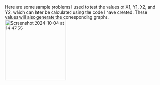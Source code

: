 Here are some sample problems I used to test the values of X1, Y1, X2, and Y2, which can later be calculated using the code I have created. These values will also generate the corresponding graphs.
<img width="200" alt="Screenshot 2024-10-04 at 14 47 55" src="https://github.com/user-attachments/assets/6ff1f751-c25c-4129-81cb-fdb18ef78be0">
